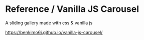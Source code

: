 # Reference / Vanilla JS Carousel
A sliding gallery made with css & vanilla js

https://benkimo6i.github.io/vanilla-js-carousel/
